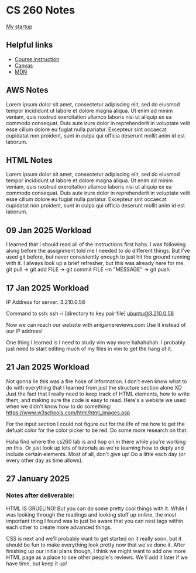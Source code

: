 # CS 260 Notes

[My startup](https://simon.cs260.click)

## Helpful links

- [Course instruction](https://github.com/webprogramming260)
- [Canvas](https://byu.instructure.com)
- [MDN](https://developer.mozilla.org)

## AWS Notes

Lorem ipsum dolor sit amet, consectetur adipiscing elit, sed do eiusmod tempor incididunt ut labore et dolore magna aliqua. Ut enim ad minim veniam, quis nostrud exercitation ullamco laboris nisi ut aliquip ex ea commodo consequat. Duis aute irure dolor in reprehenderit in voluptate velit esse cillum dolore eu fugiat nulla pariatur. Excepteur sint occaecat cupidatat non proident, sunt in culpa qui officia deserunt mollit anim id est laborum.

## HTML Notes

Lorem ipsum dolor sit amet, consectetur adipiscing elit, sed do eiusmod tempor incididunt ut labore et dolore magna aliqua. Ut enim ad minim veniam, quis nostrud exercitation ullamco laboris nisi ut aliquip ex ea commodo consequat. Duis aute irure dolor in reprehenderit in voluptate velit esse cillum dolore eu fugiat nulla pariatur. Excepteur sint occaecat cupidatat non proident, sunt in culpa qui officia deserunt mollit anim id est laborum.

## 09 Jan 2025 Workload

I learned that I should read all of the instructions first haha. I was following along before the assignment told me I needed to do different things. But I've used git before, but never consistently enough to just hit the ground running with it. I always look up a brief refresher, but this was already here for me. git pull -> git add FILE -> git commit FILE -m "MESSAGE" -> git push

## 17 Jan 2025 Workload

IP Address for server: 3.210.0.58

Command to ssh: ssh -i [directory to key pair file] ubuntu@3.210.0.58

Now we can reach our website with anigamereviews.com
Use it instead of our IP address!

One thing I learned is I need to study vim way more hahahahah. I probably just need to start editing much of my files in vim to get the hang of it. 

## 21 Jan 2025 Workload

Not gonna lie this was a fire hose of information. I don't even know what to do with everything that I learned from just the structure section alone XD Just the fact that I really need to keep track of HTML elements, how to write them, and making sure the code is easy to read. Here's a website we used when we didn't know how to do something: https://www.w3schools.com/html/html_images.asp

For the input section I could not figure out for the life of me how to get the defualt color for the color picker to be red. Do some more research on that.

Haha find where the cs260 lab is and hop on in there while you're working on this. Or just look up lots of tutorials as we're learning how to deply and include certain elements. Most of all, don't give up! Do a little each day (or every other day as time allows).

## 27 January 2025 
### Notes after deliverable:

HTML IS GRUELING! But you can do some pretty cool things with it. While I was looking through the readings and looking stuff up online, the most important thing I found was to just be aware that you can nest tags within each other to create more advanced things.

CSS is next and we'll probably want to get started on it really soon, but it should be fun to make everything look pretty now that we've done it. After finishing up our initial plans though, I think we might want to add one more HTML page as a place to see other people's reviews. We'll add it later if we have time, but keep it up!